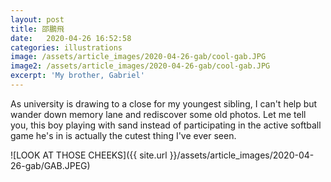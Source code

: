```yaml
---
layout: post
title: 邵鵬飛
date:   2020-04-26 16:52:58
categories: illustrations
image: /assets/article_images/2020-04-26-gab/cool-gab.JPG
image2: /assets/article_images/2020-04-26-gab/cool-gab.JPG
excerpt: 'My brother, Gabriel'
---
```


As university is drawing to a close for my youngest sibling, I can't help but wander down memory lane and rediscover some old photos. Let me tell you, this boy playing with sand instead of participating in the active softball game he's in is actually the cutest thing I've ever seen.

![LOOK AT THOSE CHEEKS]({{ site.url }}/assets/article_images/2020-04-26-gab/GAB.JPEG)
